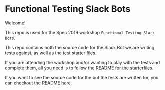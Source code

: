 Functional Testing Slack Bots
=============================

Welcome! 

This repo is used for the Spec 2019 workshop `Functional Testing Slack Bots`. 

This repo contains both the source code for the Slack Bot we are writing tests against, as well as the test starter files.

If you are attending the workshop and/or wanting to play with the tests and complete them, all you need is to follow the [README for the starterfiles](starterfiles/README.md).

If you want to see the source code for the bot the tests are written for, you can checkout the [README here](bot/README.md).
